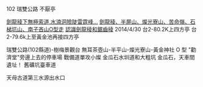 102 瑞雙公路 不厭亭

[劍龍稜下無極索道,水湳洞險陡雷霆峰...](http://www.keepon.com.tw/thread-19056de8-9ac1-e611-80c4-901b0e54a4e6.html)
[劍龍稜、半屏山、燦光寮山、苦命嶺、石梯坑山、南子吝山O型走](http://www.keepon.com.tw/thread-3b029872-bbac-e611-80c4-901b0e54a4e6.html)
[認識劍龍稜和鋸齒稜](http://www.keepon.com.tw/thread-96673861-1ad8-e411-93ec-000e04b74954.html) 2014/4/30
台2-80.2K上四方亭
台2-79.6k上至黃金池再接四方亭

瑞雙公路(102縣道)-樹梅景觀台
無耳茶壺山-半平山-燦光寮山-黃金神社 O 型
"勸濟堂"旁邊上去的停車場
戰備道單攻小燦
金瓜石水圳道和大粗坑
金瓜石，天車間遺址！
舊礦坑臺車道

天母古道第三水源出水口
